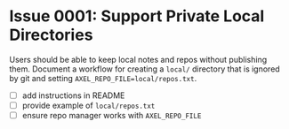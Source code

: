 # Issue 0001: Support Private Local Directories

Users should be able to keep local notes and repos without publishing them. Document a workflow for creating a `local/` directory that is ignored by git and setting `AXEL_REPO_FILE=local/repos.txt`.

- [ ] add instructions in README
- [ ] provide example of `local/repos.txt`
- [ ] ensure repo manager works with `AXEL_REPO_FILE`
